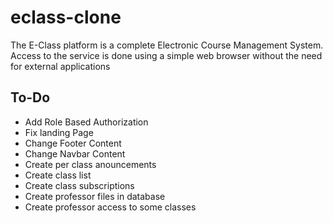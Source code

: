 
# eclass-clone

The  E-Class platform is a complete Electronic Course Management System. Access to the service is done using a simple web browser without the need for external applications

## To-Do

* Add Role Based Authorization
* Fix landing Page
* Change Footer Content
* Change Navbar Content
* Create per class anouncements
* Create class list
* Create class subscriptions
* Create professor files in database
* Create professor access to some classes
